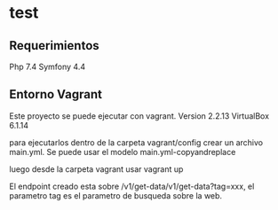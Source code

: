 # test
## Requerimientos
Php 7.4
Symfony 4.4

## Entorno Vagrant
Este proyecto se puede ejecutar con vagrant. 
Version  2.2.13
VirtualBox 6.1.14

para ejecutarlos dentro de la carpeta vagrant/config crear un archivo main.yml.
Se puede usar el modelo main.yml-copyandreplace

luego desde la carpeta vagrant usar vagrant up

El endpoint creado esta sobre /v1/get-data/v1/get-data?tag=xxx, el parametro tag es el parametro de busqueda sobre la web.

